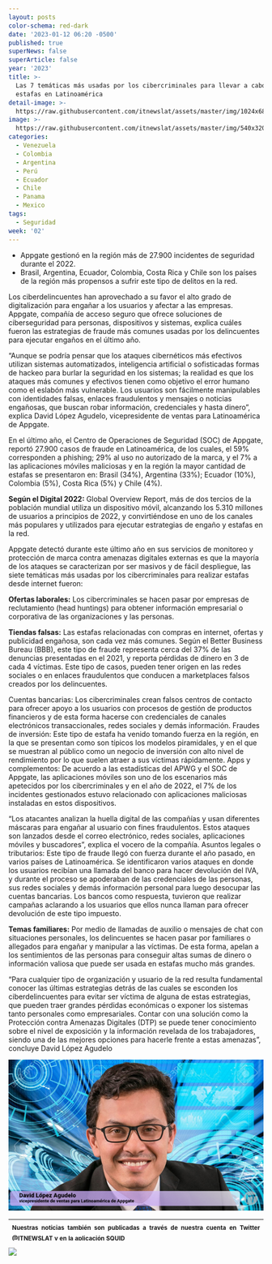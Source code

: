 ```yaml
---
layout: posts
color-schema: red-dark
date: '2023-01-12 06:20 -0500'
published: true
superNews: false
superArticle: false
year: '2023'
title: >-
  Las 7 temáticas más usadas por los cibercriminales para llevar a cabo sus
  estafas en Latinoamérica
detail-image: >-
  https://raw.githubusercontent.com/itnewslat/assets/master/img/1024x680/David-Lopez-g.jpg
image: >-
  https://raw.githubusercontent.com/itnewslat/assets/master/img/540x320/David-Lopez-p.jpg
categories:
  - Venezuela
  - Colombia
  - Argentina
  - Perú
  - Ecuador
  - Chile
  - Panama
  - Mexico
tags:
  - Seguridad
week: '02'
---
```

- Appgate gestionó en la región más de 27.900 incidentes de seguridad durante el 2022.
- Brasil, Argentina, Ecuador, Colombia, Costa Rica y Chile son los países de la región más propensos a sufrir este tipo de delitos en la red.

Los ciberdelincuentes han aprovechado a su favor el alto grado de digitalización para engañar a los usuarios y afectar a las empresas. Appgate, compañía de acceso seguro que ofrece soluciones de ciberseguridad para personas, dispositivos y sistemas, explica cuáles fueron las estrategias de fraude más comunes usadas por los delincuentes para ejecutar engaños en el último año.

“Aunque se podría pensar que los ataques cibernéticos más efectivos utilizan sistemas automatizados, inteligencia artificial o sofisticadas formas de hackeo para burlar la seguridad en los sistemas; la realidad es que los ataques más comunes y efectivos tienen como objetivo el error humano como el eslabón más vulnerable. Los usuarios son fácilmente manipulables con identidades falsas, enlaces fraudulentos y mensajes o noticias engañosas, que buscan robar información, credenciales y hasta dinero”, explica David López Agudelo, vicepresidente de ventas para Latinoamérica de Appgate.

En el último año, el Centro de Operaciones de Seguridad (SOC) de Appgate, reportó 27.900 casos de fraude en Latinoamérica, de los cuales, el 59% corresponden a phishing; 29% al uso no autorizado de la marca, y el 7% a las aplicaciones móviles maliciosas y en la región la mayor cantidad de estafas se presentaron en: Brasil (34%), Argentina (33%); Ecuador (10%), Colombia (5%), Costa Rica (5%) y Chile (4%).

**Según el Digital 2022:** Global Overview Report, más de dos tercios de la población mundial utiliza un dispositivo móvil, alcanzando los 5.310 millones de usuarios a principios de 2022, y convirtiéndose en uno de los canales más populares y utilizados para ejecutar estrategias de engaño y estafas en la red.

Appgate detectó durante este último año en sus servicios de monitoreo y protección de marca contra amenazas digitales externas es que la mayoría de los ataques se caracterizan por ser masivos y de fácil despliegue, las siete temáticas más usadas por los cibercriminales para realizar estafas desde internet fueron:

**Ofertas laborales:** Los cibercriminales se hacen pasar por empresas de reclutamiento (head huntings) para obtener información empresarial o corporativa de las organizaciones y las personas.

**Tiendas falsas:** Las estafas relacionadas con compras en internet, ofertas y publicidad engañosa, son cada vez más comunes. Según el Better Business Bureau (BBB), este tipo de fraude representa cerca del 37% de las denuncias presentadas en el 2021, y reporta pérdidas de dinero en 3 de cada 4 víctimas. Este tipo de casos, pueden tener origen en las redes sociales o en enlaces fraudulentos que conducen a marketplaces falsos creados por los delincuentes.

Cuentas bancarias: Los cibercriminales crean falsos centros de contacto para ofrecer apoyo a los usuarios con procesos de gestión de productos financieros y de esta forma hacerse con credenciales de canales electrónicos transaccionales, redes sociales y demás información.
Fraudes de inversión: Este tipo de estafa ha venido tomando fuerza en la región, en la que se presentan como son típicos los modelos piramidales, y en el que se muestran al público como un negocio de inversión con alto nivel de rendimiento por lo que suelen atraer a sus víctimas rápidamente.
Apps y complementos: De acuerdo a las estadísticas del APWG y el SOC de Appgate, las aplicaciones móviles son uno de los escenarios más apetecidos por los cibercriminales y en el año de 2022, el 7% de los incidentes gestionados estuvo relacionado con aplicaciones maliciosas instaladas en estos dispositivos.

“Los atacantes analizan la huella digital de las compañías y usan diferentes máscaras para engañar al usuario con fines fraudulentos. Estos ataques son lanzados desde el correo electrónico, redes sociales, aplicaciones móviles y buscadores”, explica el vocero de la compañía.
Asuntos legales o tributarios: Este tipo de fraude llegó con fuerza durante el año pasado, en varios países de Latinoamérica. Se identificaron varios ataques en donde los usuarios recibían una llamada del banco para hacer devolución del IVA, y durante el proceso se apoderaban de las credenciales de las personas, sus redes sociales y demás información personal para luego desocupar las cuentas bancarias. Los bancos como respuesta, tuvieron que realizar campañas aclarando a los usuarios que ellos nunca llaman para ofrecer devolución de este tipo impuesto.

**Temas familiares:** Por medio de llamadas de auxilio o mensajes de chat con situaciones personales, los delincuentes se hacen pasar por familiares o allegados para engañar y manipular a las víctimas. De esta forma, apelan a los sentimientos de las personas para conseguir altas sumas de dinero o información valiosa que puede ser usada en estafas mucho más grandes.

“Para cualquier tipo de organización y usuario de la red resulta fundamental conocer las últimas estrategias detrás de las cuales se esconden los ciberdelincuentes para evitar ser víctima de alguna de estas estrategias, que pueden traer grandes pérdidas económicas o exponer los sistemas tanto personales como empresariales. Contar con una solución como la Protección contra Amenazas Digitales (DTP) se puede tener conocimiento sobre el nivel de exposición y la información revelada de los trabajadores, siendo una de las mejores opciones para hacerle frente a estas amenazas”, concluye David López Agudelo

![](https://raw.githubusercontent.com/itnewslat/assets/master/img/540x320/David-Lopez-p.jpg)

<table style="height: 42px;" width="569">
<tbody>
<tr>
<td style="text-align: justify;"><sub><strong>Nuestras noticias también son publicadas a través de nuestra cuenta en Twitter <a href="https://twitter.com/itnewslat?lang=es">@ITNEWSLAT</a> y en la aplicación <a href="https://squidapp.co/en/">SQUID</a></strong></sub></td>
</tr>
</tbody>
</table>

<img src="https://tracker.metricool.com/c3po.jpg?hash=56f88a41e39ab42c063cc51676587a04"/>